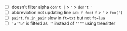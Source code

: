 + [ ] doesn't filter alpha `don't |` > `'` > `don't '`
+ [ ] abbreviation not updating line `iab f foo(` `f` > `'` > `foo(')`
+ [ ] `pairt.fn.in_pair` slow in `ft=txt` but not `ft=lua`
+ [ ] `'a'"b"` is filterd as `'"` instead of `''""` using treesitter
